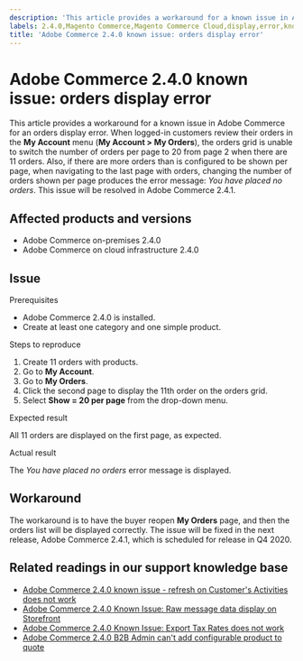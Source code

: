 ```yaml
---
description: 'This article provides a workaround for a known issue in Adobe Commerce for an orders display error. When logged-in customers review their orders in the **My Account** menu (**My Account > My Orders**), the orders grid is unable to switch the number of orders per page to 20 from page 2 when there are 11 orders. Also, if there are more orders than is configured to be shown per page, when navigating to the last page with orders, changing the number of orders shown per page produces the error message: *You have placed no orders*. This issue will be resolved in Adobe Commerce 2.4.1.'
labels: 2.4.0,Magento Commerce,Magento Commerce Cloud,display,error,known issues,orders,Adobe Commerce,on-premises,cloud infrastructure
title: 'Adobe Commerce 2.4.0 known issue: orders display error'
---
```


# Adobe Commerce 2.4.0 known issue: orders display error

This article provides a workaround for a known issue in Adobe Commerce for an orders display error. When logged-in customers review their orders in the **My Account** menu (**My Account > My Orders**), the orders grid is unable to switch the number of orders per page to 20 from page 2 when there are 11 orders. Also, if there are more orders than is configured to be shown per page, when navigating to the last page with orders, changing the number of orders shown per page produces the error message: *You have placed no orders*. This issue will be resolved in Adobe Commerce 2.4.1.

## Affected products and versions

* Adobe Commerce on-premises 2.4.0
* Adobe Commerce on cloud infrastructure 2.4.0

## Issue

<span class="wysiwyg-underline">Prerequisites</span>

* Adobe Commerce 2.4.0 is installed.
* Create at least one category and one simple product.

<span class="wysiwyg-underline">Steps to reproduce</span>

1. Create 11 orders with products.
1. Go to **My Account**.
1. Go to **My Orders**.
1. Click the second page to display the 11th order on the orders grid.
1. Select **Show = 20 per page** from the drop-down menu.

<span class="wysiwyg-underline">Expected result</span>

All 11 orders are displayed on the first page, as expected.

<span class="wysiwyg-underline">Actual result</span>

The *You have placed no orders* error message is displayed.

## Workaround

The workaround is to have the buyer reopen **My Orders** page, and then the orders list will be displayed correctly. The issue will be fixed in the next release, Adobe Commerce 2.4.1, which is scheduled for release in Q4 2020.

## Related readings in our support knowledge base

* [Adobe Commerce 2.4.0 known issue - refresh on Customer's Activities does not work](https://support.magento.com/hc/en-us/articles/360046091332)
* [Adobe Commerce 2.4.0 Known Issue: Raw message data display on Storefront](https://support.magento.com/hc/en-us/articles/360045804332)
* [Adobe Commerce 2.4.0 Known Issue: Export Tax Rates does not work](https://support.magento.com/hc/en-us/articles/360045850032)
* [Adobe Commerce 2.4.0 B2B Admin can't add configurable product to quote](https://support.magento.com/hc/en-us/articles/360046801971)